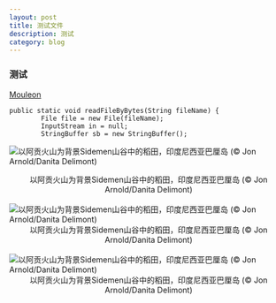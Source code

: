 ```yaml
---
layout: post
title: 测试文件
description: 测试
category: blog
---
```

### 测试
[Mouleon](http://mouleon.com)   
```
public static void readFileByBytes(String fileName) {
        File file = new File(fileName);
        InputStream in = null;
        StringBuffer sb = new StringBuffer();
```
![以阿贡火山为背景Sidemen山谷中的稻田，印度尼西亚巴厘岛 (© Jon Arnold/Danita Delimont)](https://cn.bing.com//th?id=OHR.BaliRiceHarvest_ZH-CN9267319542_1920x1080.jpg&rf=LaDigue_1920x1080.jpg&pid=hp "以阿贡火山为背景Sidemen山谷中的稻田，印度尼西亚巴厘岛 (© Jon Arnold/Danita Delimont)")<center>以阿贡火山为背景Sidemen山谷中的稻田，印度尼西亚巴厘岛 (© Jon Arnold/Danita Delimont)</center>  
![以阿贡火山为背景Sidemen山谷中的稻田，印度尼西亚巴厘岛 (© Jon Arnold/Danita Delimont)](https://cn.bing.com//th?id=OHR.BaliRiceHarvest_ZH-CN9267319542_1920x1080.jpg&rf=LaDigue_1920x1080.jpg&pid=hp "以阿贡火山为背景Sidemen山谷中的稻田，印度尼西亚巴厘岛 (© Jon Arnold/Danita Delimont)")<center>以阿贡火山为背景Sidemen山谷中的稻田，印度尼西亚巴厘岛 (© Jon Arnold/Danita Delimont)</center>  
![以阿贡火山为背景Sidemen山谷中的稻田，印度尼西亚巴厘岛 (© Jon Arnold/Danita Delimont)](https://cn.bing.com//th?id=OHR.BaliRiceHarvest_ZH-CN9267319542_1920x1080.jpg&rf=LaDigue_1920x1080.jpg&pid=hp "以阿贡火山为背景Sidemen山谷中的稻田，印度尼西亚巴厘岛 (© Jon Arnold/Danita Delimont)")<center>以阿贡火山为背景Sidemen山谷中的稻田，印度尼西亚巴厘岛 (© Jon Arnold/Danita Delimont)</center>  
